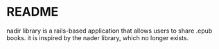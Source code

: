 # README

nadir library is a rails-based application that allows users to share .epub books. it is inspired by the nader library, which no longer exists.
